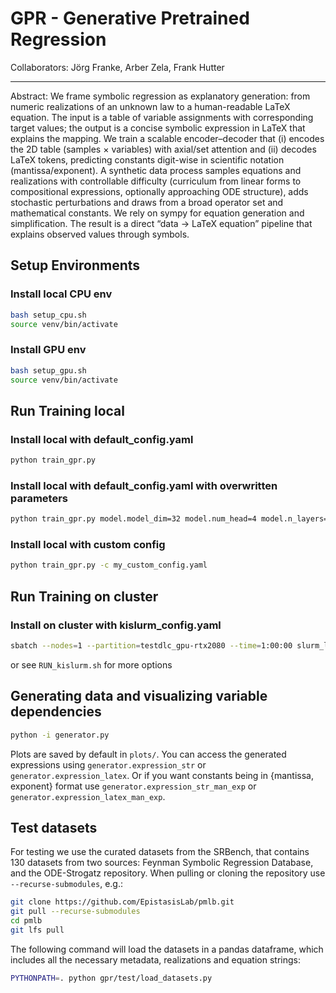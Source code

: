 

# GPR - Generative Pretrained Regression
Collaborators: Jörg Franke, Arber Zela, Frank Hutter
____

Abstract: We frame symbolic regression as explanatory generation: from numeric realizations of an unknown law to a human-readable LaTeX equation. The input is a table of variable assignments with corresponding target values; the output is a concise symbolic expression in LaTeX that explains the mapping. We train a scalable encoder–decoder that (i) encodes the 2D table (samples × variables) with axial/set attention and (ii) decodes LaTeX tokens, predicting constants digit-wise in scientific notation (mantissa/exponent). A synthetic data process samples equations and realizations with controllable difficulty (curriculum from linear forms to compositional expressions, optionally approaching ODE structure), adds stochastic perturbations and draws from a broad operator set and mathematical constants. We rely on sympy for equation generation and simplification. The result is a direct “data → LaTeX equation” pipeline that explains observed values through symbols.


## Setup Environments

### Install local CPU env
```bash
bash setup_cpu.sh 
source venv/bin/activate
```


### Install GPU env
```bash
bash setup_gpu.sh 
source venv/bin/activate
```


## Run Training local

### Install local with default_config.yaml
```bash
python train_gpr.py 
```

### Install local with default_config.yaml with overwritten parameters
```bash
python train_gpr.py model.model_dim=32 model.num_head=4 model.n_layers=2 dataloader.generator.num_realizations=100
```


### Install local with custom config
```bash
python train_gpr.py -c my_custom_config.yaml

```



## Run Training on cluster

### Install on cluster with kislurm_config.yaml
```bash
sbatch --nodes=1 --partition=testdlc_gpu-rtx2080 --time=1:00:00 slurm_launch_kislurm.sh
```

or see `RUN_kislurm.sh` for more options


## Generating data and visualizing variable dependencies
```bash
python -i generator.py 

```
Plots are saved by default in `plots/`. You can access the generated expressions using `generator.expression_str` or `generator.expression_latex`. Or if you want constants being in {mantissa, exponent} format use `generator.expression_str_man_exp` or `generator.expression_latex_man_exp`.


## Test datasets
For testing we use the curated datasets from the SRBench, that contains 130 datasets from two sources: Feynman Symbolic Regression Database, and the ODE-Strogatz repository. When pulling or cloning the repository use `--recurse-submodules`, e.g.:
```bash
git clone https://github.com/EpistasisLab/pmlb.git
git pull --recurse-submodules
cd pmlb
git lfs pull
```

The following command will load the datasets in a pandas dataframe, which includes all the necessary metadata, realizations and equation strings:
```bash
PYTHONPATH=. python gpr/test/load_datasets.py
```
